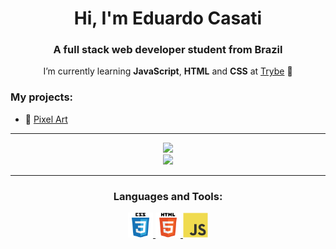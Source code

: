 <h1 align="center">Hi, I'm Eduardo Casati</h1>
<h3 align="center">A full stack web developer student from Brazil</h3>

<p align="center">I’m currently learning <strong>JavaScript</strong>, <strong>HTML</strong> and <strong>CSS</strong> at <a href="https://www.betrybe.com/" target="_blank">Trybe</a> 🚀</p>

### My projects:
- 👾 [Pixel Art](https://eduardocasati.github.io/pixels-art/)

***
<p align="center"><a href="https://github.com/eduardocasati/github-readme-stats" target="_blank">
<img src="https://github-readme-stats.vercel.app/api/top-langs/?username=eduardocasati&layout=compact&theme=transparent" width="450">
</a>
  <br>
<img src="https://github-readme-stats.vercel.app/api?username=eduardocasati&show_icons=true&theme=transparent" width="450">
</p>

***

<h3 align="center">Languages and Tools:</h3>
<p align="center"> <a href="https://www.w3schools.com/css/" target="_blank" rel="noreferrer"> <img src="https://raw.githubusercontent.com/devicons/devicon/master/icons/css3/css3-original-wordmark.svg" alt="css3" width="40" height="40"/> </a> <a href="https://www.w3.org/html/" target="_blank" rel="noreferrer"> <img src="https://raw.githubusercontent.com/devicons/devicon/master/icons/html5/html5-original-wordmark.svg" alt="html5" width="40" height="40"/> </a> <a href="https://developer.mozilla.org/en-US/docs/Web/JavaScript" target="_blank" rel="noreferrer"> <img src="https://raw.githubusercontent.com/devicons/devicon/master/icons/javascript/javascript-original.svg" alt="javascript" width="40" height="40"/> </a> </p>
